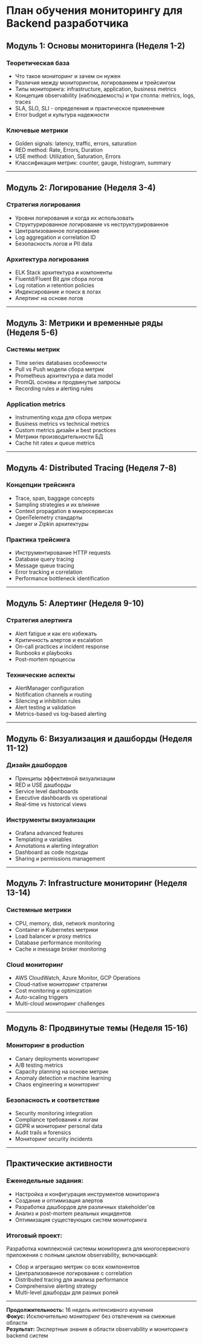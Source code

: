 # План обучения мониторингу для Backend разработчика

## Модуль 1: Основы мониторинга (Неделя 1-2)

### Теоретическая база
- Что такое мониторинг и зачем он нужен
- Различия между мониторингом, логированием и трейсингом
- Типы мониторинга: infrastructure, application, business metrics
- Концепция observability (наблюдаемость) и три столпа: metrics, logs, traces
- SLA, SLO, SLI - определения и практическое применение
- Error budget и культура надежности

### Ключевые метрики
- Golden signals: latency, traffic, errors, saturation
- RED method: Rate, Errors, Duration
- USE method: Utilization, Saturation, Errors
- Классификация метрик: counter, gauge, histogram, summary

---

## Модуль 2: Логирование (Неделя 3-4)

### Стратегия логирования
- Уровни логирования и когда их использовать
- Структурированное логирование vs неструктурированное
- Централизованное логирование
- Log aggregation и correlation ID
- Безопасность логов и PII data

### Архитектура логирования
- ELK Stack архитектура и компоненты
- Fluentd/Fluent Bit для сбора логов
- Log rotation и retention policies
- Индексирование и поиск в логах
- Алертинг на основе логов

---

## Модуль 3: Метрики и временные ряды (Неделя 5-6)

### Системы метрик
- Time series databases особенности
- Pull vs Push модели сбора метрик
- Prometheus архитектура и data model
- PromQL основы и продвинутые запросы
- Recording rules и alerting rules

### Application metrics
- Instrumenting кода для сбора метрик
- Business metrics vs technical metrics
- Custom metrics дизайн и best practices
- Метрики производительности БД
- Cache hit rates и queue metrics

---

## Модуль 4: Distributed Tracing (Неделя 7-8)

### Концепции трейсинга
- Trace, span, baggage concepts
- Sampling strategies и их влияние
- Context propagation в микросервисах
- OpenTelemetry стандарты
- Jaeger и Zipkin архитектуры

### Практика трейсинга
- Инструментирование HTTP requests
- Database query tracing
- Message queue tracing
- Error tracking и correlation
- Performance bottleneck identification

---

## Модуль 5: Алертинг (Неделя 9-10)

### Стратегия алертинга
- Alert fatigue и как его избежать
- Критичность алертов и escalation
- On-call practices и incident response
- Runbooks и playbooks
- Post-mortem процессы

### Технические аспекты
- AlertManager configuration
- Notification channels и routing
- Silencing и inhibition rules
- Alert testing и validation
- Metrics-based vs log-based alerting

---

## Модуль 6: Визуализация и дашборды (Неделя 11-12)

### Дизайн дашбордов
- Принципы эффективной визуализации
- RED и USE дашборды
- Service level dashboards
- Executive dashboards vs operational
- Real-time vs historical views

### Инструменты визуализации
- Grafana advanced features
- Templating и variables
- Annotations и alerting integration
- Dashboard as code подходы
- Sharing и permissions management

---

## Модуль 7: Infrastructure мониторинг (Неделя 13-14)

### Системные метрики
- CPU, memory, disk, network monitoring
- Container и Kubernetes метрики
- Load balancer и proxy metrics
- Database performance monitoring
- Cache и message broker monitoring

### Cloud мониторинг
- AWS CloudWatch, Azure Monitor, GCP Operations
- Cloud-native мониторинг стратегии
- Cost monitoring и optimization
- Auto-scaling triggers
- Multi-cloud мониторинг challenges

---

## Модуль 8: Продвинутые темы (Неделя 15-16)

### Мониторинг в production
- Canary deployments мониторинг
- A/B testing metrics
- Capacity planning на основе метрик
- Anomaly detection и machine learning
- Chaos engineering и мониторинг

### Безопасность и соответствие
- Security monitoring integration
- Compliance требования к логам
- GDPR и мониторинг personal data
- Audit trails и forensics
- Мониторинг security incidents

---

## Практические активности

### Еженедельные задания:
- Настройка и конфигурация инструментов мониторинга
- Создание и оптимизация алертов
- Разработка дашбордов для различных stakeholder'ов
- Анализ и post-mortem реальных инцидентов
- Оптимизация существующих систем мониторинга

### Итоговый проект:
Разработка комплексной системы мониторинга для многосервисного приложения с полным циклом observability, включающей:
- Сбор и агрегацию метрик со всех компонентов
- Централизованное логирование с correlation
- Distributed tracing для анализа performance
- Comprehensive alerting strategy
- Multi-level дашборды для разных ролей

---

**Продолжительность:** 16 недель интенсивного изучения  
**Фокус:** Исключительно мониторинг без отвлечения на смежные области  
**Результат:** Экспертные знания в области observability и мониторинга backend систем